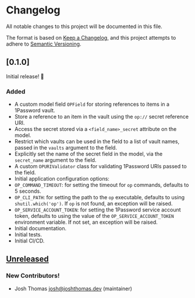 # Changelog

All notable changes to this project will be documented in this file.

The format is based on [Keep a Changelog](https://keepachangelog.com/en/1.0.0/),
and this project attempts to adhere to [Semantic Versioning](https://semver.org/spec/v2.0.0.html).

<!--
## [${version}]
### Added - for new features
### Changed - for changes in existing functionality
### Deprecated - for soon-to-be removed features
### Removed - for now removed features
### Fixed - for any bug fixes
### Security - in case of vulnerabilities
[${version}]: https://github.com/westerveltco/django-opfield/releases/tag/v${version}
-->

## [0.1.0]

Initial release! 🎉

### Added

-   A custom model field `OPField` for storing references to items in a 1Password vault.
  -   Store a reference to an item in the vault using the `op://` secret reference URI.
  -   Access the secret stored via a `<field_name>_secret` attribute on the model.
  -   Restrict which vaults can be used in the field to a list of vault names, passed in the `vaults` argument to the field.
  -   Explicitly set the name of the secret field in the model, via the `secret_name` argument to the field.
-   A custom `OPURIValidator` class for validating 1Password URIs passed to the field.
-   Initial application configuration options:
  -   `OP_COMMAND_TIMEOUT`: for setting the timeout for `op` commands, defaults to 5 seconds.
  -   `OP_CLI_PATH`: for setting the path to the `op` executable, defaults to using `shutil.which('op')`. If `op` is not found, an exception will be raised.
  -   `OP_SERVICE_ACCOUNT_TOKEN`: for setting the 1Password service account token, defaults to using the value of the `OP_SERVICE_ACCOUNT_TOKEN` environment variable. If not set, an exception will be raised.
-   Initial documentation.
-   Initial tests.
-   Initial CI/CD.

## [Unreleased]

### New Contributors!

- Josh Thomas <josh@joshthomas.dev> (maintainer)

[unreleased]: https://github.com/westerveltco/django-opfield/commits/main/
